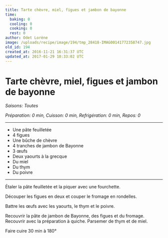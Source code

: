 ```yaml
---
title: Tarte chèvre, miel, figues et jambon de bayonne
time:
  baking: 0
  cooling: 0
  cooking: 0
  rest: 0
author: Odet Lorène
image: /uploads/recipe/image/194/tmp_28418-IMAG00141772358747.jpg
old_id: 194
created_at: 2016-11-21 16:31:37 UTC
updated_at: 2017-01-29 10:33:02 UTC
---
```


# Tarte chèvre, miel, figues et jambon de bayonne

_Saisons: Toutes_

_Préparation: 0 min, Cuisson: 0 min, Refrigération: 0 min, Repos: 0_

---

- Une pâte feuilletée
- 4 figues
- Une bûche de chèvre
- 4 tranches de jambon de Bayonne
- 3 œufs
- Deux yaourts à la grecque
- Du miel
- Du thym
- Du poivre

---

Étaler la pâte feuilletée et la piquer avec une fourchette.

Découper les figues en deux et couper le fromage en rondelles.

Battre les œufs avec les yaourts, le thym et le poivre.

Recouvrir la pâte de jambon de Bayonne, des figues et du fromage. Recouvrir avec la préparation à quiche. Parsemer de thym et de miel.

Faire cuire 30 min à 180°
